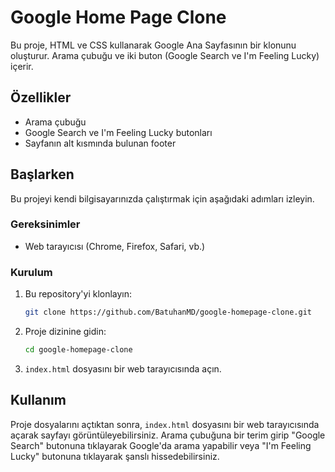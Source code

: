 # Google Home Page Clone

Bu proje, HTML ve CSS kullanarak Google Ana Sayfasının bir klonunu oluşturur. Arama çubuğu ve iki buton (Google Search ve I'm Feeling Lucky) içerir.

## Özellikler

- Arama çubuğu
- Google Search ve I'm Feeling Lucky butonları
- Sayfanın alt kısmında bulunan footer

## Başlarken

Bu projeyi kendi bilgisayarınızda çalıştırmak için aşağıdaki adımları izleyin.

### Gereksinimler

- Web tarayıcısı (Chrome, Firefox, Safari, vb.)

### Kurulum

1. Bu repository'yi klonlayın:
    ```bash
    git clone https://github.com/BatuhanMD/google-homepage-clone.git
    ```

2. Proje dizinine gidin:
    ```bash
    cd google-homepage-clone
    ```

3. `index.html` dosyasını bir web tarayıcısında açın.

## Kullanım

Proje dosyalarını açtıktan sonra, `index.html` dosyasını bir web tarayıcısında açarak sayfayı görüntüleyebilirsiniz. Arama çubuğuna bir terim girip "Google Search" butonuna tıklayarak Google'da arama yapabilir veya "I'm Feeling Lucky" butonuna tıklayarak şanslı hissedebilirsiniz.

